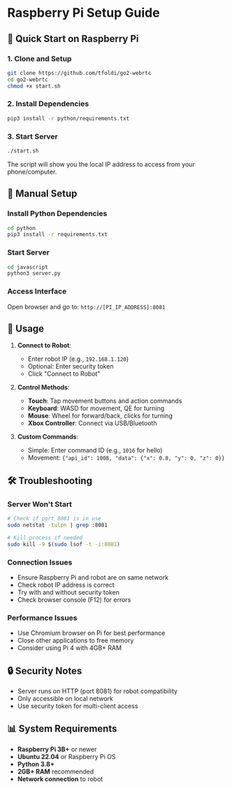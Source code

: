 # Raspberry Pi Setup Guide

## 🚀 Quick Start on Raspberry Pi

### 1. Clone and Setup
```bash
git clone https://github.com/tfoldi/go2-webrtc
cd go2-webrtc
chmod +x start.sh
```

### 2. Install Dependencies
```bash
pip3 install -r python/requirements.txt
```

### 3. Start Server
```bash
./start.sh
```

The script will show you the local IP address to access from your phone/computer.

## 🔧 Manual Setup

### Install Python Dependencies
```bash
cd python
pip3 install -r requirements.txt
```

### Start Server
```bash
cd javascript  
python3 server.py
```

### Access Interface
Open browser and go to: `http://[PI_IP_ADDRESS]:8081`

## 📱 Usage

1. **Connect to Robot**:
   - Enter robot IP (e.g., `192.168.1.120`)
   - Optional: Enter security token
   - Click "Connect to Robot"

2. **Control Methods**:
   - **Touch**: Tap movement buttons and action commands
   - **Keyboard**: WASD for movement, QE for turning
   - **Mouse**: Wheel for forward/back, clicks for turning
   - **Xbox Controller**: Connect via USB/Bluetooth

3. **Custom Commands**:
   - Simple: Enter command ID (e.g., `1016` for hello)
   - Movement: `{"api_id": 1008, "data": {"x": 0.8, "y": 0, "z": 0}}`

## 🛠️ Troubleshooting

### Server Won't Start
```bash
# Check if port 8081 is in use
sudo netstat -tulpn | grep :8081

# Kill process if needed
sudo kill -9 $(sudo lsof -t -i:8081)
```

### Connection Issues
- Ensure Raspberry Pi and robot are on same network
- Check robot IP address is correct
- Try with and without security token
- Check browser console (F12) for errors

### Performance Issues
- Use Chromium browser on Pi for best performance
- Close other applications to free memory
- Consider using Pi 4 with 4GB+ RAM

## 🔒 Security Notes

- Server runs on HTTP (port 8081) for robot compatibility
- Only accessible on local network
- Use security token for multi-client access

## 📊 System Requirements

- **Raspberry Pi 3B+** or newer
- **Ubuntu 22.04** or Raspberry Pi OS
- **Python 3.8+**
- **2GB+ RAM** recommended
- **Network connection** to robot
